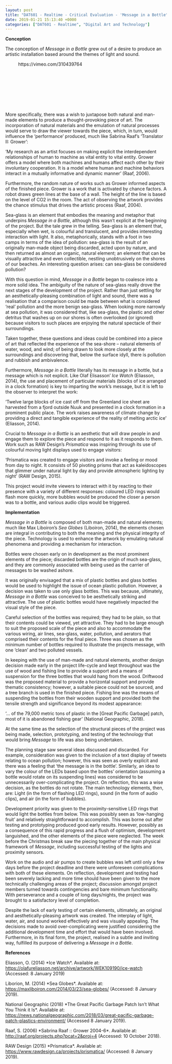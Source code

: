 ```yaml
---
layout: post
title: "DAT601 - Realtime - Critical Evaluation - 'Message in a Bottle"
date: 2019-01-21 15:13:40 +0000
categories: ["DAT601 - Realtime", "Digital Art and Technology"]
---
```


**Conception**

The conception of *Message in a Bottle* grew out of a desire to produce an artistic installation based around the themes of light and sound.

<figure><div>
https://vimeo.com/310439764
</div></figure>

<figure><figure><a href="{{ site.baseurl }}/wp-content/uploads/2023/05/dsc0016_45974886634_o.jpg"><img src="https://www.circleseven.co.uk/wp-content/uploads/2023/05/dsc0016_45974886634_o.jpg" alt="" class="wp-image-876"/ loading="lazy"></a></figure>

<figure><a href="{{ site.baseurl }}/wp-content/uploads/2023/05/dsc0025_45974886004_o-scaled.jpg"><img src="https://www.circleseven.co.uk/wp-content/uploads/2023/05/dsc0025_45974886004_o-681x1024.jpg" alt="" class="wp-image-877"/ loading="lazy"></a></figure>

<figure><a href="{{ site.baseurl }}/wp-content/uploads/2023/05/dsc0019_46699516141_o-scaled.jpg"><img src="https://www.circleseven.co.uk/wp-content/uploads/2023/05/dsc0019_46699516141_o-681x1024.jpg" alt="" class="wp-image-878"/ loading="lazy"></a></figure>

<figure><a href="{{ site.baseurl }}/wp-content/uploads/2023/05/dsc0018_45974886594_o.jpg"><img src="https://www.circleseven.co.uk/wp-content/uploads/2023/05/dsc0018_45974886594_o.jpg" alt="" class="wp-image-875"/ loading="lazy"></a></figure>

<figure><a href="{{ site.baseurl }}/wp-content/uploads/2023/05/dsc0021_45974886254_o.jpg"><img src="https://www.circleseven.co.uk/wp-content/uploads/2023/05/dsc0021_45974886254_o.jpg" alt="" class="wp-image-874"/ loading="lazy"></a></figure>

<figure><a href="{{ site.baseurl }}/wp-content/uploads/2023/05/dsc0024_45974886054_o.jpg"><img src="https://www.circleseven.co.uk/wp-content/uploads/2023/05/dsc0024_45974886054_o.jpg" alt="" class="wp-image-873"/ loading="lazy"></a></figure>

<figure><a href="{{ site.baseurl }}/wp-content/uploads/2023/05/dsc0015_46699516531_o-scaled.jpg"><img src="https://www.circleseven.co.uk/wp-content/uploads/2023/05/dsc0015_46699516531_o-681x1024.jpg" alt="" class="wp-image-872"/ loading="lazy"></a></figure>

<figure><a href="{{ site.baseurl }}/wp-content/uploads/2023/05/dsc0023_46699515701_o-scaled.jpg"><img src="https://www.circleseven.co.uk/wp-content/uploads/2023/05/dsc0023_46699515701_o-scaled.jpg" alt="" class="wp-image-871"/ loading="lazy"></a></figure>

<figure><a href="{{ site.baseurl }}/wp-content/uploads/2023/05/img_0061_45785371755_o-scaled.jpg"><img src="https://www.circleseven.co.uk/wp-content/uploads/2023/05/img_0061_45785371755_o-1024x768.jpg" alt="" class="wp-image-870"/ loading="lazy"></a></figure>
</figure>

More specifically, there was a wish to juxtapose both natural and man-made elements to produce a thought-provoking piece of art. The incorporation of natural materials and the emulation of natural processes would serve to draw the viewer towards the piece, which, in turn, would influence the ‘performance’ produced, much like Sabrina Raaf’s ‘Translator II: Grower’:

‘My research as an artist focuses on making explicit the interdependent relationships of human to machine as vital entity to vital entity. Grower offers a model where both machines and humans affect each other by their involuntary cooperation. It is a model where human and machine behaviors interact in a mutually informative and dynamic manner’ (Raaf, 2006).

Furthermore, the random nature of works such as Grower informed aspects of the finished piece. Grower is a work that is activated by chance factors. A robot draws green lines at the base of a wall. The height of the line is based on the level of CO2 in the room. The act of observing the artwork provides the chance stimulus that drives the artistic process (Raaf, 2004).

Sea-glass is an element that embodies the meaning and metaphor that underpins *Message in a Bottle*, although this wasn’t explicit at the beginning of the project. But the tale grew in the telling. Sea-glass is an element that, especially when wet, is colourful and translucent, and provides interesting interaction with light. It also, metaphorically, stands with a foot in two camps in terms of the idea of pollution: sea-glass is the result of an originally man-made object being discarded, acted upon by nature, and then returned as almost an organic, natural element; an element that can be visually attractive and even collectible, nestling unobtrusively on the shores of our beaches. An interesting question arises: can sea-glass be considered pollution?

With this question in mind, *Message in a Bottle* began to coalesce into a more solid idea. The ambiguity of the nature of sea-glass really drove the next stages of the development of the project. Rather than just settling for an aesthetically-pleasing combination of light and sound, there was a realisation that a comparison could be made between what is considered ‘real’ pollution and the more benign sea-glass. When looking more narrowly at sea pollution, it was considered that, like sea-glass, the plastic and other detritus that washes up on our shores is often overlooked (or ignored) because visitors to such places are enjoying the natural spectacle of their surroundings.

Taken together, these questions and ideas could be combined into a piece of art that reflected the experience of the sea-shore – natural elements of water, wood, and wind; of being drawn to look more closely at the surroundings and discovering that, below the surface idyll, there is pollution and rubbish and ambivalence.

Furthermore, *Message in a Bottle* literally has its message in a bottle, but a message which is not explicit. Like Olaf Elisasson’ *Ice Watch* (Eliasson, 2014), the use and placement of particular materials (blocks of ice arranged in a clock formation) is key to imparting the work’s message, but it is left to the observer to interpret the work:

‘Twelve large blocks of ice cast off from the Greenland ice sheet are harvested from a fjord outside Nuuk and presented in a clock formation in a prominent public place. The work raises awareness of climate change by providing a direct and tangible experience of the reality of melting arctic ice’ (Eliasson, 2014).

Crucial to *Message in a Bottle* is an aesthetic that will draw people in and engage them to explore the piece and respond to it as it responds to them. Work such as RAW Design’s *Prismatica* was inspiring through its use of colourful moving light displays used to engage visitors:

‘Prismatica was created to engage visitors and invoke a feeling or mood from day to night. It consists of 50 pivoting prisms that act as kaleidoscopes that glimmer under natural light by day and provide atmospheric lighting by night’ (RAW Design, 2015).

This project would invite viewers to interact with it by reacting to their presence with a variety of different responses: coloured LED rings would flash more quickly, more bubbles would be produced the closer a person was to a bottle, and various audio clips would be triggered.

**Implementation**

*Message in a Bottle* is composed of both man-made and natural elements; much like Max Liboiron’s *Sea Globes* (Liboiron, 2014), the elements chosen are integral in contributing to both the meaning and the physical integrity of the piece. Technology is used to enhance the artwork by emulating natural phenomena and providing a mechanism for interaction.

Bottles were chosen early on in development as the most prominent elements of the piece; discarded bottles are the origin of much sea-glass, and they are commonly associated with being used as the carrier of messages to be washed ashore.

It was originally envisaged that a mix of plastic bottles and glass bottles would be used to highlight the issue of ocean plastic pollution. However, a decision was taken to use only glass bottles. This was because, ultimately, *Message in a Bottle* was conceived to be aesthetically striking and attractive. The use of plastic bottles would have negatively impacted the visual style of the piece.

Careful selection of the bottles was required; they had to be plain, so that their contents could be viewed, yet attractive. They had to be large enough to suit the proposed scale of the piece and also to accommodate the various wiring, air lines, sea-glass, water, pollution, and aerators that comprised their contents for the final piece. Three was chosen as the minimum number of bottles required to illustrate the projects message, with one ‘clean’ and two polluted vessels.

In keeping with the use of man-made and natural elements, another design decision made early in the project life-cycle and kept throughout was the use of wood and fishing line to provide a support and a means of suspension for the three bottles that would hang from the wood. Driftwood was the proposed material to provide a horizontal support and provide thematic consistency; however, a suitable piece could not be sourced, and a tree branch is used in the finished piece. Fishing line was the means of suspending the bottles from their wooden support and provided both the tensile strength and significance beyond its modest appearance:

‘… of the 79,000 metric tons of plastic in the [Great Pacific Garbage] patch, most of it is abandoned fishing gear’ (National Geographic, 2018).

At the same time as the selection of the structural pieces of the project was being made, selection, prototyping, and testing of the technology that would bring *Message* to life was also being undertaken.

The planning stage saw several ideas discussed and discarded. For example, consideration was given to the inclusion of a text display of tweets relating to ocean pollution; however, this was seen as overly explicit and there was a feeling that ‘the message is in the bottle’. Similarly, an idea to vary the colour of the LEDs based upon the bottles’ orientation (assuming a bottle would rotate on its suspending lines) was considered to be unnecessarily over-complicating the project. On reflection, this was a wise decision, as the bottles do not rotate. The main technology elements, then, are: Light (in the form of flashing LED rings), sound (in the form of audio clips), and air (in the form of bubbles).

Development priority was given to the proximity-sensitive LED rings that would light the bottles from below. This was possibly seen as ‘low-hanging fruit’ and relatively straightforward to accomplish. This was borne out after testing and prototyping produced good early results. However, possibly as a consequence of this rapid progress and a flush of optimism, development languished, and the other elements of the piece were neglected. The week before the Christmas break saw the piecing together of the main physical framework of *Message*, including successful testing of the lights and proximity sensors.

Work on the audio and air pumps to create bubbles was left until only a few days before the project deadline and there were unforeseen complications with both of these elements. On reflection, development and testing had been severely lacking and more time should have been given to the more technically challenging areas of the project; discussion amongst project members turned towards contingencies and bare minimum functionality. With perseverance and a couple of long days/nights, the project was brought to a satisfactory level of completion.

Despite the lack of early testing of certain elements, ultimately, an original and aesthetically-pleasing artwork was created. The interplay of light, water, air, and sound worked effectively and was visually appealing. The decisions made to avoid over-complicating were justified considering the additional development time and effort that would have been involved. Furthermore, in its final form, the project, realised in a subtle and inviting way, fulfilled its purpose of delivering a *Message in a Bottle*.

**References**

<p>Eliasson, O. (2014) *Ice Watch*. Available at: <a href="https://olafureliasson.net/archive/artwork/WEK109190/ice-watch">https://olafureliasson.net/archive/artwork/WEK109190/ice-watch</a> (Accessed: 8 January 2019)</p>

<p>Liborion, M. (2014) *Sea Globes*. Available at: <a href="https://maxliboiron.com/2014/03/23/sea-globes/">https://maxliboiron.com/2014/03/23/sea-globes/</a> (Accessed: 8 January 2019).</p>

<p>National Geographic (2018) *The Great Pacific Garbage Patch Isn’t What You Think it Is*. Available at: <a href="https://news.nationalgeographic.com/2018/03/great-pacific-garbage-patch-plastics-environment/">https://news.nationalgeographic.com/2018/03/great-pacific-garbage-patch-plastics-environment/</a> (Accessed 8 January 2019).</p>

<p>Raaf, S. (2006) *Sabrina Raaf :: Grower 2004-6*. Available at: <a href="http://raaf.org/projects.php?pcat=2&amp;proj=4">http://raaf.org/projects.php?pcat=2&amp;proj=4</a> (Accessed: 10 October 2018).</p>

<p>RAW Design (2015) *Prismatica*. Available at: <a href="https://www.rawdesign.ca/projects/prismatica/">https://www.rawdesign.ca/projects/prismatica/</a> (Accessed: 8 January 2019).</p>

